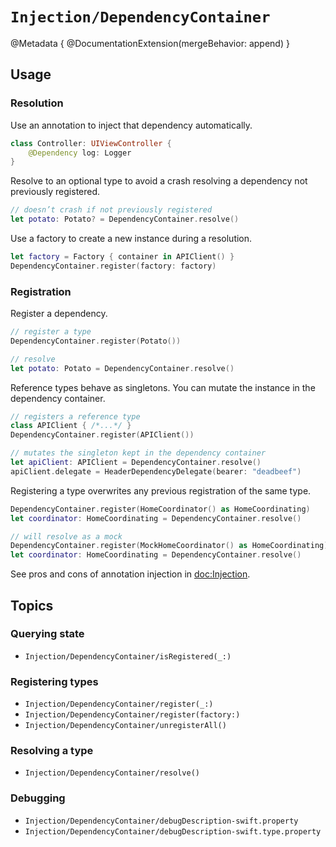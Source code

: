 # ``Injection/DependencyContainer``
 @Metadata {
     @DocumentationExtension(mergeBehavior: append)
 }

## Usage

### Resolution

Use an annotation to inject that dependency automatically.
```swift
class Controller: UIViewController {
    @Dependency log: Logger
}
```

Resolve to an optional type to avoid a crash resolving a dependency not previously registered.
```swift
// doesn’t crash if not previously registered
let potato: Potato? = DependencyContainer.resolve()
```

Use a factory to create a new instance during a resolution.
```swift
let factory = Factory { container in APIClient() }
DependencyContainer.register(factory: factory)
```

### Registration

Register a dependency.
```swift
// register a type
DependencyContainer.register(Potato())

// resolve
let potato: Potato = DependencyContainer.resolve()
```

Reference types behave as singletons. You can mutate the instance in the dependency container.
```swift
// registers a reference type
class APIClient { /*...*/ }
DependencyContainer.register(APIClient())

// mutates the singleton kept in the dependency container
let apiClient: APIClient = DependencyContainer.resolve()
apiClient.delegate = HeaderDependencyDelegate(bearer: "deadbeef")
```

Registering a type overwrites any previous registration of the same type.
```swift
DependencyContainer.register(HomeCoordinator() as HomeCoordinating)
let coordinator: HomeCoordinating = DependencyContainer.resolve()

// will resolve as a mock
DependencyContainer.register(MockHomeCoordinator() as HomeCoordinating)
let coordinator: HomeCoordinating = DependencyContainer.resolve()
```

See pros and cons of annotation injection in <doc:Injection>.

## Topics 

### Querying state

- ``Injection/DependencyContainer/isRegistered(_:)``

### Registering types

- ``Injection/DependencyContainer/register(_:)``
- ``Injection/DependencyContainer/register(factory:)``
- ``Injection/DependencyContainer/unregisterAll()``

### Resolving a type

- ``Injection/DependencyContainer/resolve()``

### Debugging

- ``Injection/DependencyContainer/debugDescription-swift.property``
- ``Injection/DependencyContainer/debugDescription-swift.type.property``
